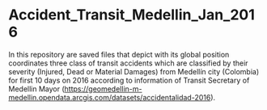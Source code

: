 # Accident_Transit_Medellin_Jan_2016
In this repository are saved files that depict with its global position coordinates three class of transit accidents which are classified by their severity (Injured, Dead or Material Damages) from Medellín city (Colombia) for first 10 days on 2016 according to information of Transit Secretary of Medellin Mayor (https://geomedellin-m-medellin.opendata.arcgis.com/datasets/accidentalidad-2016).
